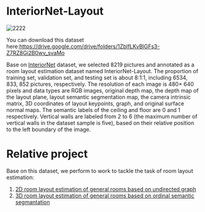 # InteriorNet-Layout
![2222](https://user-images.githubusercontent.com/52377012/162350602-266d2592-b63b-4514-b1d5-fa1b92f17185.PNG)


You can download this dataset here:https://drive.google.com/drive/folders/1ZblfLKvBlGFs3-Z7RZ8Gi2B0wv_svaMo

Base on [InteriorNet](https://interiornet.org/) dataset, we selected 8219 pictures and annotated as a room layout estimation dataset named InteriorNet-Layout. The proportion of training set, validation set, and testing set is about 8:1:1, including 6534, 833, 852 pictures, respectively. The resolution of each image is 480× 640 pixels and data types are RGB images, original depth map, the depth map of the layout plane, layout semantic segmentation map, the camera intrinsic matrix, 3D coordinates of layout keypoints, graph, and original surface normal maps. The semantic labels of the ceiling and floor are 0 and 1 respectively. Vertical walls are labeled from 2 to 6 (the maximum number of vertical walls in the dataset sample is five), based on their relative position to the left boundary of the image.

# Relative project
Base on this dataset, we perform to work to tackle the task of room layout estimation:
1. [2D room layout estimation of general rooms based on undirected graph](https://github.com/Hui-Yao/2D-graph-layout-estimation)
2. [3D room layout estimation of general rooms based on ordinal semantic segmantation](https://github.com/Hui-Yao/3D-ordinal-layout-estimation)
